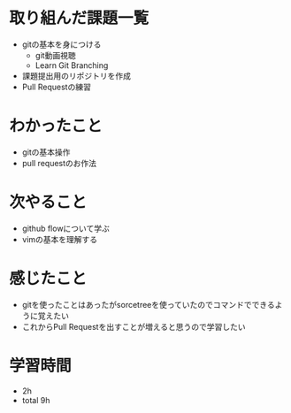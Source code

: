 # 取り組んだ課題一覧
- gitの基本を身につける
  - git動画視聴
  - Learn Git Branching
- 課題提出用のリポジトリを作成
- Pull Requestの練習

# わかったこと
- gitの基本操作
- pull requestのお作法

# 次やること
- github flowについて学ぶ
- vimの基本を理解する

# 感じたこと
- gitを使ったことはあったがsorcetreeを使っていたのでコマンドでできるように覚えたい
- これからPull Requestを出すことが増えると思うので学習したい

# 学習時間
- 2h
- total 9h


